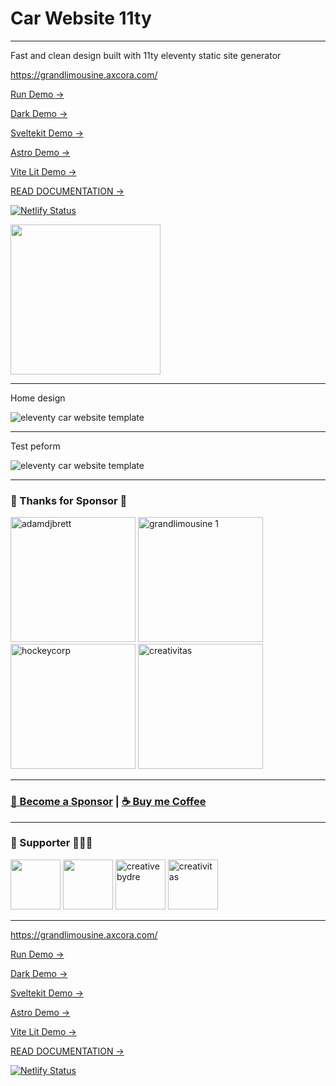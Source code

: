 # Car Website 11ty

---

Fast and clean design built with 11ty eleventy static site generator

https://grandlimousine.axcora.com/

[Run Demo →](https://grandlimousine.netlify.app/)

[Dark Demo →](https://grandlimousine.vercel.app/)

[Sveltekit Demo →](https://grandlimo.vercel.app/)

[Astro Demo →](https://grandlimousine.pages.dev/)

[Vite Lit Demo →](https://grandlimousine.web.app/)

[READ DOCUMENTATION →](https://www.hockeycomputindo.com/2022/12/free-download-fast-website-seo-car11ty.html)

[![Netlify Status](https://api.netlify.com/api/v1/badges/7a496495-5c9e-404c-8e64-4c1b91d278e7/deploy-status)](https://app.netlify.com/sites/grandlimousine/deploys)

<a href="https://www.buymeacoffee.com/axcora"><img width="240" src="https://blogger.googleusercontent.com/img/b/R29vZ2xl/AVvXsEgIA9HMwkK8kr7uRwVNxnhXsLQsJHxQQYVSzqCAaK58OpJOiTlzbIX7eEwS_VpJ3oEG-xrmVEl2WKqGvB_o-KjyBGTbbjFHM_bN2Jce9g3FTnt2ZJViwcvB9DHPOKPEMCl7jTQRVWKPw_ETloH7_CK8Xr09SSNNx22xnfGjViwdEsGtR-yGrLmr-JUGHA/s1090/bmc-button.png"/></a>

---

Home design

![eleventy car website template](demo.png)

---

Test peform

![eleventy car website template](test.png)




----------------------------------------

### 💖 Thanks for Sponsor 🤞 

<a href="https://www.adamdjbrett.com/" target="_blank"><img src="https://github.com/adamdjbrett/adamdjbrett.github.io/blob/master/assets/img/open-graph-logo.png?raw=true" alt="adamdjbrett" width="200" height="200"/></a> <a href="https://www.grandlimousine.com/" target="_blank"><img src="https://avatars.githubusercontent.com/u/136876765?v=4" alt="grandlimousine 1" width="200" height="200"/></a> <a href="https://www.hockeycomputindo.com/themes/" target="_blank"><img src="https://www.hockeycomputindo.com/img/hockeycompcarwebsite.jpg" alt="hockeycorp" width="200" height="200"/></a>  <a href="https://fiverr.com/creativitas/" target="_blank"><img src="https://creativitas.github.io//assets/img/creativitaswebdev.webp" alt="creativitas" width="200" height="200"/></a>

----------------------------------------

### [🚀 Become a Sponsor](https://github.com/sponsors/mesinkasir) | [☕ Buy me Coffee](https://www.paypal.com/cgi-bin/webscr?cmd=_s-xclick&hosted_button_id=JVZVXBC4N9DAN)

----------------------------------------

### 🥇 Supporter 👨🏻‍🚀

<a href="https://github.com/adamdjbrett"><img src="https://avatars.githubusercontent.com/u/22662978?v=4" width="80" height="80"/></a> <a href="https://github.com/grandlimo/"><img src="https://avatars.githubusercontent.com/u/136876765?v=4" width="80" height="80"/></a> <a href="https://github.com/creativebydre"><img alt="creativebydre" src="https://avatars.githubusercontent.com/u/70264436?v=4" width="80" height="80"/></a> <a href="https://github.com/creativitas"><img alt="creativitas" src="https://avatars.githubusercontent.com/u/112189857?v=4" width="80" height="80"/></a>

----------------------------------------
https://grandlimousine.axcora.com/

[Run Demo →](https://grandlimousine.netlify.app/)

[Dark Demo →](https://grandlimousine.vercel.app/)

[Sveltekit Demo →](https://grandlimo.vercel.app/)

[Astro Demo →](https://grandlimousine.pages.dev/)

[Vite Lit Demo →](https://grandlimousine.web.app/)

[READ DOCUMENTATION →](https://www.hockeycomputindo.com/2022/12/free-download-fast-website-seo-car11ty.html)

[![Netlify Status](https://api.netlify.com/api/v1/badges/7a496495-5c9e-404c-8e64-4c1b91d278e7/deploy-status)](https://app.netlify.com/sites/grandlimousine/deploys)
